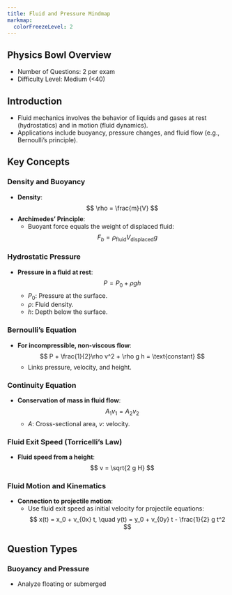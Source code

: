 ```yaml
---
title: Fluid and Pressure Mindmap
markmap:
  colorFreezeLevel: 2
---
```


## Physics Bowl Overview

- Number of Questions: 2 per exam
- Difficulty Level: Medium (<40)

## Introduction

- Fluid mechanics involves the behavior of liquids and gases at rest (hydrostatics) and in motion (fluid dynamics).
- Applications include buoyancy, pressure changes, and fluid flow (e.g., Bernoulli’s principle).

## Key Concepts

### Density and Buoyancy
- **Density**:
  $$
  \rho = \frac{m}{V}
  $$
- **Archimedes’ Principle**:
  - Buoyant force equals the weight of displaced fluid:
  $$
  F_b = \rho_{\text{fluid}} V_{\text{displaced}} g
  $$

### Hydrostatic Pressure
- **Pressure in a fluid at rest**:
  $$
  P = P_0 + \rho g h
  $$
  - $P_0$: Pressure at the surface.
  - $\rho$: Fluid density.
  - $h$: Depth below the surface.

### Bernoulli’s Equation
- **For incompressible, non-viscous flow**:
  $$
  P + \frac{1}{2}\rho v^2 + \rho g h = \text{constant}
  $$
  - Links pressure, velocity, and height.

### Continuity Equation
- **Conservation of mass in fluid flow**:
  $$
  A_1 v_1 = A_2 v_2
  $$
  - $A$: Cross-sectional area, $v$: velocity.

### Fluid Exit Speed (Torricelli’s Law)
- **Fluid speed from a height**:
  $$
  v = \sqrt{2 g H}
  $$

### Fluid Motion and Kinematics
- **Connection to projectile motion**:
  - Use fluid exit speed as initial velocity for projectile equations:
    $$
    x(t) = x_0 + v_{0x} t, \quad y(t) = y_0 + v_{0y} t - \frac{1}{2} g t^2
    $$

## Question Types

### Buoyancy and Pressure
- Analyze floating or submerged 

